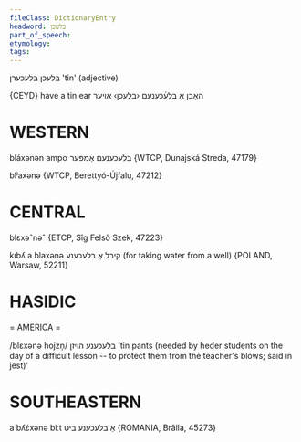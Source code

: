 ```yaml
---
fileClass: DictionaryEntry
headword: בלעכן
part_of_speech: 
etymology: 
tags: 
---
```

בלעכן
בלעכערן
'tin' (adjective)

{CEYD}
have a tin ear האָבן אַ בלע֜כענעם ‹בלעכן› אויער

WESTERN
========

bláxənən ampα בלעכענעם אַמפּער {WTCP, Dunajská Streda, 47179}

blʲaxənə {WTCP, Berettyó-Újfalu, 47212}

CENTRAL
========

blɛxəˆnəˆ {ETCP, Sîg Felső Szek, 47223}

kɩbʎ a blaxənə קיבל אַ בלעכענע (for taking water from a well) {POLAND, Warsaw, 52211}

HASIDIC
=======
= AMERICA = 

/blɛxənə hojzn̩/ בלעכענע הויזן 'tin pants (needed by heder students on the day of a difficult lesson -- to protect them from the teacher's blows; said in jest)'

SOUTHEASTERN
==============

a bʎɛ́xənə biːt אַ בלעכענע ביט {ROMANIA, Brăila, 45273}
